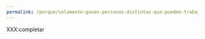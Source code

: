 ```yaml
---
permalink: /porque/solamente-ganan-personas-distintas-que-pueden-trabajar-bien-juntas
---
```


XXX:completar
